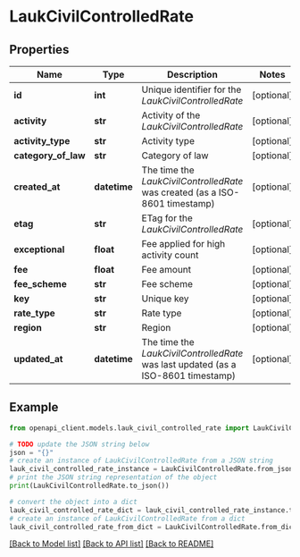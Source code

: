 # LaukCivilControlledRate


## Properties

Name | Type | Description | Notes
------------ | ------------- | ------------- | -------------
**id** | **int** | Unique identifier for the *LaukCivilControlledRate* | [optional] 
**activity** | **str** | Activity of the *LaukCivilControlledRate* | [optional] 
**activity_type** | **str** | Activity type | [optional] 
**category_of_law** | **str** | Category of law | [optional] 
**created_at** | **datetime** | The time the *LaukCivilControlledRate* was created (as a ISO-8601 timestamp) | [optional] 
**etag** | **str** | ETag for the *LaukCivilControlledRate* | [optional] 
**exceptional** | **float** | Fee applied for high activity count | [optional] 
**fee** | **float** | Fee amount | [optional] 
**fee_scheme** | **str** | Fee scheme | [optional] 
**key** | **str** | Unique key | [optional] 
**rate_type** | **str** | Rate type | [optional] 
**region** | **str** | Region | [optional] 
**updated_at** | **datetime** | The time the *LaukCivilControlledRate* was last updated (as a ISO-8601 timestamp) | [optional] 

## Example

```python
from openapi_client.models.lauk_civil_controlled_rate import LaukCivilControlledRate

# TODO update the JSON string below
json = "{}"
# create an instance of LaukCivilControlledRate from a JSON string
lauk_civil_controlled_rate_instance = LaukCivilControlledRate.from_json(json)
# print the JSON string representation of the object
print(LaukCivilControlledRate.to_json())

# convert the object into a dict
lauk_civil_controlled_rate_dict = lauk_civil_controlled_rate_instance.to_dict()
# create an instance of LaukCivilControlledRate from a dict
lauk_civil_controlled_rate_from_dict = LaukCivilControlledRate.from_dict(lauk_civil_controlled_rate_dict)
```
[[Back to Model list]](../README.md#documentation-for-models) [[Back to API list]](../README.md#documentation-for-api-endpoints) [[Back to README]](../README.md)


